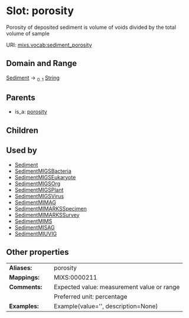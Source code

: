 
# Slot: porosity


Porosity of deposited sediment is volume of voids divided by the total volume of sample

URI: [mixs.vocab:sediment_porosity](https://w3id.org/mixs/vocab/sediment_porosity)


## Domain and Range

[Sediment](Sediment.md) &#8594;  <sub>0..1</sub> [String](types/String.md)

## Parents

 *  is_a: [porosity](porosity.md)

## Children


## Used by

 * [Sediment](Sediment.md)
 * [SedimentMIGSBacteria](SedimentMIGSBacteria.md)
 * [SedimentMIGSEukaryote](SedimentMIGSEukaryote.md)
 * [SedimentMIGSOrg](SedimentMIGSOrg.md)
 * [SedimentMIGSPlant](SedimentMIGSPlant.md)
 * [SedimentMIGSVirus](SedimentMIGSVirus.md)
 * [SedimentMIMAG](SedimentMIMAG.md)
 * [SedimentMIMARKSSpecimen](SedimentMIMARKSSpecimen.md)
 * [SedimentMIMARKSSurvey](SedimentMIMARKSSurvey.md)
 * [SedimentMIMS](SedimentMIMS.md)
 * [SedimentMISAG](SedimentMISAG.md)
 * [SedimentMIUVIG](SedimentMIUVIG.md)

## Other properties

|  |  |  |
| --- | --- | --- |
| **Aliases:** | | porosity |
| **Mappings:** | | MIXS:0000211 |
| **Comments:** | | Expected value: measurement value or range |
|  | | Preferred unit: percentage |
| **Examples:** | | Example(value='', description=None) |

